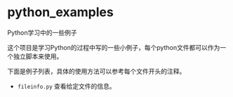 # python_examples
Python学习中的一些例子

这个项目是学习Python的过程中写的一些小例子，每个python文件都可以作为一个独立脚本来使用。

下面是例子列表，具体的使用方法可以参考每个文件开头的注释。

* `fileinfo.py` 查看给定文件的信息。